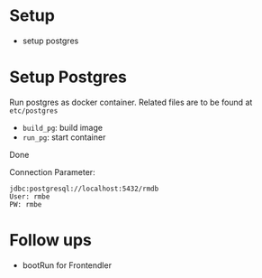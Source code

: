 # Setup

 * setup postgres
 
# Setup Postgres

Run postgres as docker container. Related files are to be found at
```etc/postgres```

 * ```build_pg```: build image
 * ```run_pg```: start container
 
Done

Connection Parameter:

```
jdbc:postgresql://localhost:5432/rmdb
User: rmbe
PW: rmbe
```


# Follow ups
 
 * bootRun for Frontendler
 